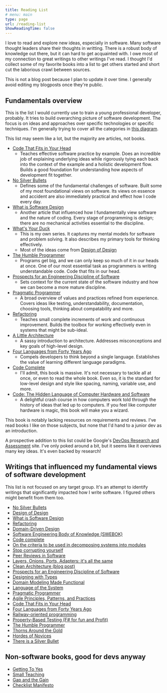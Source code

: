 ```yaml
---
title: Reading List
# menu: main
type: page
url: /reading-list
ShowReadingTime: false
---
```


I love to read and explore new ideas, especially in software. Many software thought leaders share their thoughts in writting.
There is a robust body of knowledge out there, but it can hard to get acquainted with. I owe most of my connection to great writings to
other writings I've read. I thought I'd collect some of my favorite books into a list to get others started and short cut the laborious crawl between sources.

This is not a blog post because I plan to update it over time. I generally avoid editing my blogposts once they're public.

<!-- What about the reading list. What do i want to accomplish?
- I've found it helpful when other people make reading lists. I mostly want to guide people into some of the books that helped me most
- I think I could round out the sections i've already created and that's a pretty good start
 -->

## Fundamentals overview

This is the list I would currently use to train a young professional developer, probably. It tries to build overarching picture of software development. The focus is on ideas and approaches over specific technologies or specific techniques. I'm generally trying to cover all the categories in [this diagram](../content/posts/2021-08-27-SWEBOK-Modified-topic-diagram.md).

This list may seem like a lot, but the majority are articles, not books.

- [Code That Fits in Your Head](https://blog.ploeh.dk/2021/06/14/new-book-code-that-fits-in-your-head/)
  - Teaches effective software practice by example. Does an incredible job of explaining underlying ideas while rigorously tying each back into the context of the example and a holistic development flow. Builds a good foundation for understanding how aspects of development fit together.
- [No Silver Bullets](https://www.cs.unc.edu/techreports/86-020.pdf)
  - Defines some of the fundamental challenges of software. Built some of my most foundational views on software. Its views on essence and accident are also immediately practical and effect how I code every day.
- [What is Software Design](https://www.developerdotstar.com/mag/articles/reeves_design.html)
  - Another article that influenced how I fundamentally view software and the nature of coding. Every stage of programming is design; there are no mechanical activities essential to the discipline.
- [What's Your Duck](../content/posts/Whats-Your-Duck-V2/2022-06-16-0-Intro.md)
  - This is my own series. It captures my mental models for software and problem solving. It also describes my primary tools for thinking effectively. 
  - Most of the ideas come from [Design of Design](https://www.amazon.com/dp/0201362988)
- [The Humble Programmer](https://www.cs.utexas.edu/~EWD/transcriptions/EWD03xx/EWD340.html)
  - Programs get big, and we can only keep so much of it in our heads at once. One of our most essential task as programmers is writing understandable code. Code that fits in our head. 
- [Prospects for an Engineering Discipline of Software](https://resources.sei.cmu.edu/asset_files/TechnicalReport/1990_005_001_299270.pdf)
  - Sets context for the current state of the software industry and how we can become a more mature discipline.
- [Pragmatic Programmer](https://www.amazon.com/dp/020161622X)
  - A broad overview of values and practices refined from experience. Covers ideas like testing, understandability, documentation, choosing tools, thinking about compatability and more.
- [Refactoring](https://martinfowler.com/books/refactoring.html)
  - Teaches small complete increments of work and continuous improvement. Builds the toolbox for working effectively even in systems that might be sub-ideal.
- [A Little Architecture](https://blog.cleancoder.com/uncle-bob/2016/01/04/ALittleArchitecture.html)
  - A sassy introduction to architecture. Addresses misconceptions and key goals of high-level design.
- [Four Languages from Forty Years Ago](https://fsharpforfunandprofit.com/video/#four-languages-from-forty-years-ago)
  - Compels developers to think beyond a single language. Establishes the value of learning different language paradigms.
- [Code Complete](https://www.amazon.com/gp/product/0735619670/)
  - I'll admit, this book is massive. It's not necessary to tackle all at once, or even to read the whole book. Even so, it is the standard for low-level design and style like spacing, naming, variable use, and more.
- [Code: The Hidden Language of Computer Hardware and Software](https://www.amazon.com/dp/0735611319/)
  - A delightful crash course in how computers work told through the history of ideas that led up to computers. If you feel like computer hardware is magic, this book will make you a wizard.


This book is notably lacking resources on requirements and reviews. I've read books I like on those subjects, but none that I'd hand to a junior dev as an introduction.

A prospective addition to this list could be Google's [DevOps Research and Assessment](https://www.devops-research.com/research.html) site. I've only poked around a bit, but it seems like it overviews many key ideas. It's even backed by research!

## Writings that influenced my fundamental views of software development

This list is not focused on any target group. It's an attempt to identify writings that significantly impacted how I write software.
I figured others might benefit from them too.

- [No Silver Bullets](https://www.cs.unc.edu/techreports/86-020.pdf)
- [Design of Design](https://www.amazon.com/dp/0201362988)
- [What is Software Design](https://www.developerdotstar.com/mag/articles/reeves_design.html)
- [Refactoring](https://martinfowler.com/books/refactoring.html)
- [Domain-Driven Design](https://www.amazon.com/dp/0321125215)
- [Software Engineering Body of Knowledge (SWEBOK)](https://www.computer.org/education/bodies-of-knowledge/software-engineering/v3)
- [Code complete](https://www.amazon.com/gp/product/0735619670/)
- [On the criteria to be used in decomposing systems into modules](https://prl.ccs.neu.edu/img/p-tr-1971.pdf)
- [Stop corrupting yourself](https://codewithspoon.com/2019/12/stop-corrupting-yourself-test-against-abstractions/)
- [Peer Reviews in Software](https://www.amazon.com/dp/0201734850/)
- [Layers, Onions, Ports, Adapters: it's all the same](https://blog.ploeh.dk/2013/12/03/layers-onions-ports-adapters-its-all-the-same/)
- [Clean Architecture (blog post)](https://blog.cleancoder.com/uncle-bob/2012/08/13/the-clean-architecture.html)
- [Prospects for an Engineering Discipline of Software](https://resources.sei.cmu.edu/asset_files/TechnicalReport/1990_005_001_299270.pdf)
- [Designing with Types](https://fsharpforfunandprofit.com/series/designing-with-types/)
- [Domain Modeling Made Functional](https://fsharpforfunandprofit.com/books/#domain-modeling-made-functional) 
- [Language of the System](https://www.youtube.com/watch?v=ROor6_NGIWU)
- [Pragmatic Programmer](https://www.amazon.com/dp/020161622X)
- [Agile Principles, Patterns, and Practices](https://www.amazon.com/dp/0131857258/)
- [Code That Fits in Your Head](https://blog.ploeh.dk/2021/06/14/new-book-code-that-fits-in-your-head/) <!-- introduced category for drivers -->
- [Four Languages from Forty Years Ago](https://fsharpforfunandprofit.com/video/#four-languages-from-forty-years-ago)
- [Railway-oriented programming](https://fsharpforfunandprofit.com/rop/)
- [Property-Based Testing (F# for fun and Profit)](https://fsharpforfunandprofit.com/series/property-based-testing/)
- [The Humble Programmer](https://www.cs.utexas.edu/~EWD/transcriptions/EWD03xx/EWD340.html)
- [Thorns Around the Gold](https://blog.cleancoder.com/uncle-bob/2014/11/19/GoingForTheGold.html)
- [Hordes of Novices](https://blog.cleancoder.com/uncle-bob/2013/11/19/HoardsOfNovices.html)
- [There is a Silver Bullet](https://dotnetrocks.com/?show=1685)

<!-- Q: What caused me to lean into design patterns? -->

<!-- 

- 13 Ways of Looking at a Turtle
- Code: The Hidden Language of Computer Hardware and Software

what about testing? -->


## Non-software books, good for devs anyway
- [Getting To Yes](https://www.amazon.com/dp/B004YZ4NCI/)
- [Small Teaching](https://www.amazon.com/dp/B07SK8RQLW)
- [Gap and the Gain](https://gapandgainbook.com/)
- [Checklist Manifesto](https://en.wikipedia.org/wiki/The_Checklist_Manifesto)


<!--

## Topical readings

 ## Just get everything down so I can decide how to categorize

- Engineering and the Mind's Eye
- Code Complete
- Refactoring 
- [Mark Seemann's Blog (blog.ploeh.dk)](https://blog.ploeh.dk/)
- [Robert Martin's Blog (cleancoder)](https://blog.cleancoder.com/)
- Martin Fowler's Blog
- [What is Software Design](https://www.developerdotstar.com/mag/articles/reeves_design.html) by Jack Reeves
- Design of Design
- Mythical Month
- That 
- Peer Reviews in Software by Karl Weigers
- Professional Software Development
- [Steve McConnell Blog](https://stevemcconnell.com/articles) (link to specific posts)
- [On the criteria to be used in decomposing systems into modules](https://prl.ccs.neu.edu/img/p-tr-1971.pdf)
- No Silver Bullets
- [Worse is Better](https://www.dreamsongs.com/RiseOfWorseIsBetter.html) by Richard P. Gabriel
- Pragmatic Programmer by Dave Thomas, Andy Hunt
- Righting Software by Juval Lowey
- Patterns of Enterprise Application Architecture by Martin Fowler
- Design Patterns by 
- Parser Combinators by Scott Wlaschin
- 

- [Traction](https://www.amazon.com/dp/B00TY3ZOMS) by Gabriel Weinberg, Justin Mares -->

<!-- 
// this list is big enough that 1. I might want to generate it from my notes 2. I probably want to turn it into a data source and generate a table
// Title, author(s), link, maybe some tags, maybe a link to my blog post(s) about the book
I can look into hugo's data features. Or just load a json file

When I write the post for this table, reference markdown
 -->